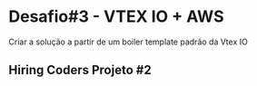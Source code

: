 # Desafio#3 - VTEX IO + AWS

Criar a solução a partir de um boiler template padrão da Vtex IO

## Hiring Coders Projeto #2

